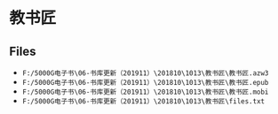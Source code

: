 # 教书匠

## Files

- `F:/5000G电子书\06-书库更新（201911）\201810\1013\教书匠\教书匠.azw3`
- `F:/5000G电子书\06-书库更新（201911）\201810\1013\教书匠\教书匠.epub`
- `F:/5000G电子书\06-书库更新（201911）\201810\1013\教书匠\教书匠.mobi`
- `F:/5000G电子书\06-书库更新（201911）\201810\1013\教书匠\files.txt`
